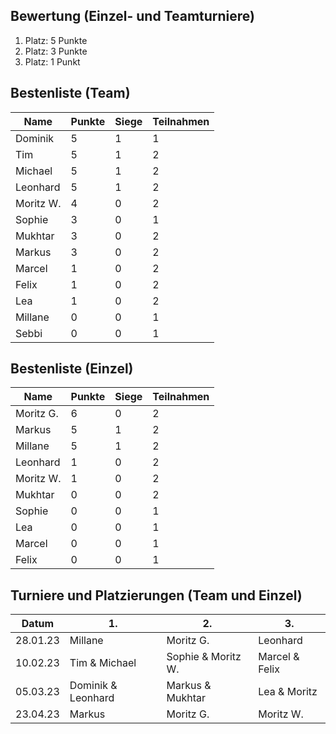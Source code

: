 ## Bewertung (Einzel- und Teamturniere)

1. Platz: 5 Punkte
2. Platz: 3 Punkte
3. Platz: 1 Punkt

## Bestenliste (Team)

**Name** | **Punkte** | **Siege** | **Teilnahmen**
-------- | ---------- | --------- | --------------
Dominik  | 5          | 1         | 1
Tim      | 5          | 1         | 2
Michael  | 5          | 1         | 2
Leonhard | 5          | 1         | 2
Moritz W.| 4          | 0         | 2
Sophie   | 3          | 0         | 1
Mukhtar  | 3          | 0         | 2
Markus   | 3          | 0         | 2
Marcel   | 1          | 0         | 2
Felix    | 1          | 0         | 2
Lea      | 1          | 0         | 2
Millane  | 0          | 0         | 1
Sebbi    | 0          | 0         | 1

## Bestenliste (Einzel)

**Name** | **Punkte** | **Siege** | **Teilnahmen**
-------- | ---------- | --------- | --------------
Moritz G.| 6          | 0         | 2
Markus   | 5          | 1         | 2
Millane  | 5          | 1         | 2
Leonhard | 1          | 0         | 2
Moritz W.| 1          | 0         | 2
Mukhtar  | 0          | 0         | 2
Sophie   | 0          | 0         | 1
Lea      | 0          | 0         | 1
Marcel   | 0          | 0         | 1
Felix    | 0          | 0         | 1

## Turniere und Platzierungen (Team und Einzel)

**Datum** | **1.** | **2.** | **3.**
--------- | ------ | ------ | ------
28.01.23  | Millane            | Moritz G.          | Leonhard
10.02.23  | Tim & Michael      | Sophie & Moritz W. | Marcel & Felix
05.03.23  | Dominik & Leonhard | Markus & Mukhtar   | Lea & Moritz
23.04.23  | Markus             | Moritz G.          | Moritz W.
